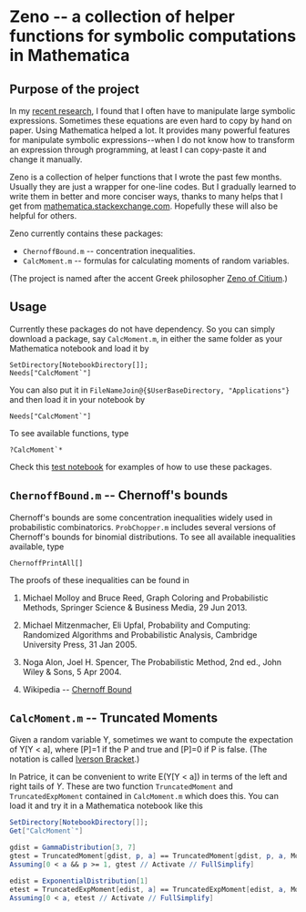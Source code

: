 # Zeno -- a collection of helper functions for symbolic computations in Mathematica

## Purpose of the project

In my [recent research](http://www2.math.uu.se/~xinca341/pages/publications.html), I found that I
often have to manipulate large symbolic expressions. Sometimes these equations are even hard to copy
by hand on paper. Using Mathematica helped a lot. It provides many powerful features
for manipulate symbolic expressions--when I do not know how to transform an expression through
programming, at least I can copy-paste it and change it manually.

Zeno is a collection of helper functions that I wrote the past few months. Usually they are just a
wrapper for one-line codes. But I gradually learned to write them in better and more conciser ways,
thanks to many helps that I get from
[mathematica.stackexchange.com](https://mathematica.stackexchange.com).  Hopefully these will also
be helpful for others.

Zeno currently contains these packages:

* `ChernoffBound.m` -- concentration inequalities.
* `CalcMoment.m` -- formulas for calculating moments of random variables.

(The project is named after the accent Greek philosopher [Zeno of
Citium](https://en.wikipedia.org/wiki/Zeno_of_Citium).)


## Usage

Currently these packages do not have dependency. So you can simply download a package, say
`CalcMoment.m`, in either the same folder as your Mathematica notebook and load it by

    SetDirectory[NotebookDirectory[]];
    Needs["CalcMoment`"]

You can also put it in `FileNameJoin@{$UserBaseDirectory, "Applications"}` and then load it in your notebook by

    Needs["CalcMoment`"]

To see available functions, type

    ?CalcMoment`*

Check this [test notebook](Zeno-test.nb) for examples of how to use these packages.

## `ChernoffBound.m` -- Chernoff's bounds

Chernoff's bounds are some concentration inequalities widely used in probabilistic combinatorics.
`ProbChopper.m` includes several versions of Chernoff's bounds for binomial distributions.
To see all available inequalities available, type

    ChernoffPrintAll[]

The proofs of these inequalities can be found in 

1. Michael Molloy and Bruce Reed, Graph Coloring and Probabilistic Methods, Springer Science & Business Media, 29 Jun 2013.

2. Michael Mitzenmacher, Eli Upfal, Probability and Computing: Randomized Algorithms and Probabilistic Analysis, Cambridge University Press, 31 Jan 2005.

3. Noga Alon, Joel H. Spencer, The Probabilistic Method, 2nd ed., John Wiley & Sons, 5 Apr 2004.

4. Wikipedia -- [Chernoff Bound](https://en.wikipedia.org/wiki/Chernoff_bound)

## `CalcMoment.m` -- Truncated Moments

Given a random variable Y, sometimes we want to compute the expectation of Y[Y &lt; a], where
[P]=1 if the P and true and [P]=0 if P is false. (The notation is called [Iverson
Bracket](https://en.wikipedia.org/wiki/Iverson_bracket).) 

In Patrice, it can be convenient to write E(Y[Y &lt; a]) in terms of the left and right tails of
$Y$.  These are two function `TruncatedMoment` and `TruncatedExpMoment` contained in `CalcMoment.m` which does this. 
You can load it and try it in a Mathematica notebook like this

```mathematica
SetDirectory[NotebookDirectory[]];
Get["CalcMoment`"]

gdist = GammaDistribution[3, 7]
gtest = TruncatedMoment[gdist, p, a] == TruncatedMoment[gdist, p, a, MomentForm -> "Left"] == TruncatedMoment[gdist, p, a, MomentForm -> "Right"]
Assuming[0 < a && p >= 1, gtest // Activate // FullSimplify]

edist = ExponentialDistribution[1]
etest = TruncatedExpMoment[edist, a] == TruncatedExpMoment[edist, a, MomentForm -> "Left"] == TruncatedExpMoment[edist, a, MomentForm -> "Right"]
Assuming[0 < a, etest // Activate // FullSimplify]
```
